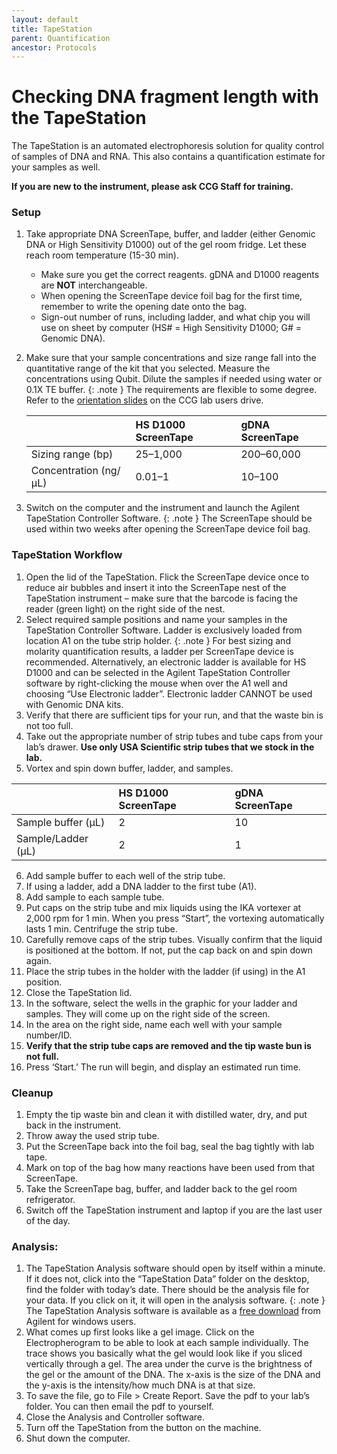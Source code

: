 ```yaml
---
layout: default
title: TapeStation
parent: Quantification
ancestor: Protocols
---
```


# Checking DNA fragment length with the TapeStation

The TapeStation is an automated electrophoresis solution for quality control of samples of DNA and RNA. This also contains a quantification estimate for your samples as well. 

**If you are new to the instrument, please ask CCG Staff for training.**

### Setup

1. Take appropriate DNA ScreenTape, buffer, and ladder (either Genomic DNA or High Sensitivity D1000) out of the gel room fridge. Let these reach room temperature (15-30 min).
    - Make sure you get the correct reagents. gDNA and D1000 reagents are **NOT** interchangeable.
    - When opening the ScreenTape device foil bag for the first time, remember to write the opening date onto the bag.
    - Sign-out number of runs, including ladder, and what chip you will use on sheet by computer (HS# = High Sensitivity D1000; G# = Genomic DNA).
2. Make sure that your sample concentrations and size range fall into the quantitative range of the kit that you selected. Measure the concentrations using Qubit. Dilute the samples if needed using water or 0.1X TE buffer.
    {: .note } 
    The requirements are flexible to some degree. Refer to the [orientation slides](https://drive.google.com/drive/folders/1wcy_76QfHGXK6I3UQ0IUnglkVranbxjw) on the CCG lab users drive.

    |                       | HS D1000 ScreenTape | gDNA ScreenTape |
    |:----------------------|:--------------------|:----------------|
    | Sizing range (bp)     | 25–1,000            | 200–60,000      |
    | Concentration (ng/µL) | 0.01–1              | 10–100          |

3. Switch on the computer and the instrument and launch the Agilent TapeStation Controller Software.
    {: .note }
    The ScreenTape should be used within two weeks after opening the ScreenTape device foil bag.

### TapeStation Workflow

1. Open the lid of the TapeStation. Flick the ScreenTape device once to reduce air bubbles and insert it into the ScreenTape nest of the TapeStation instrument – make sure that the barcode is facing the reader (green light) on the right side of the nest.
2. Select required sample positions and name your samples in the TapeStation Controller Software. Ladder is exclusively loaded from location A1 on the tube strip holder.
    {: .note }
    For best sizing and molarity quantification results, a ladder per ScreenTape device is recommended. Alternatively, an electronic ladder is available for HS D1000 and can be selected in the Agilent TapeStation Controller software by right-clicking the mouse when over the A1 well and choosing “Use Electronic ladder”. Electronic ladder CANNOT be used with Genomic DNA kits.
3. Verify that there are sufficient tips for your run, and that the waste bin is not too full.
4. Take out the appropriate number of strip tubes and tube caps from your lab’s drawer. **Use only USA Scientific strip tubes that we stock in the lab.**
5. Vortex and spin down buffer, ladder, and samples.

|                    | HS D1000 ScreenTape | gDNA ScreenTape |
|:-------------------|:--------------------|:----------------|
| Sample buffer (µL) | 2                   | 10              |
| Sample/Ladder (µL) | 2                   | 1               |

6. Add sample buffer to each well of the strip tube.
7. If using a ladder, add a DNA ladder to the first tube (A1).
8. Add sample to each sample tube.
9. Put caps on the strip tube and mix liquids using the IKA vortexer at 2,000 rpm for 1 min. When you press “Start”, the vortexing automatically lasts 1 min. Centrifuge the strip tube.
10. Carefully remove caps of the strip tubes. Visually confirm that the liquid is positioned at the bottom. If not, put the cap back on and spin down again.
11. Place the strip tubes in the holder with the ladder (if using) in the A1 position.
12. Close the TapeStation lid.
13. In the software, select the wells in the graphic for your ladder and samples. They will come up on the right side of the screen.
14. In the area on the right side, name each well with your sample number/ID.
15. **Verify that the strip tube caps are removed and the tip waste bun is not full.**
16. Press ‘Start.’ The run will begin, and display an estimated run time.

### Cleanup
1. Empty the tip waste bin and clean it with distilled water, dry, and put back in the instrument.
2. Throw away the used strip tube.
3. Put the ScreenTape back into the foil bag, seal the bag tightly with lab tape.
4. Mark on top of the bag how many reactions have been used from that ScreenTape.
5. Take the ScreenTape bag, buffer, and ladder back to the gel room refrigerator.
6. Switch off the TapeStation instrument and laptop if you are the last user of the day.

### Analysis:
1. The TapeStation Analysis software should open by itself within a minute. If it does not, click into the “TapeStation Data” folder on the desktop, find the folder with today’s date. There should be the analysis file for your data. If you click on it, it will open in the analysis software.
    {: .note }
   The TapeStation Analysis software is available as a [free download](https://www.agilent.com/en/product/automated-electrophoresis/tapestation-systems/tapestation-software/tapestation-software-379381) from Agilent for windows users.
2. What comes up first looks like a gel image. Click on the Electropherogram to be able to look at each sample individually. The trace shows you basically what the gel would look like if you sliced vertically through a gel. The area under the curve is the brightness of the gel or the amount of the DNA. The x-axis is the size of the DNA and the y-axis is the intensity/how much DNA is at that size.
3. To save the file, go to File > Create Report. Save the pdf to your lab’s folder. You can then email the pdf to yourself.
4. Close the Analysis and Controller software.
5. Turn off the TapeStation from the button on the machine.
6. Shut down the computer.
